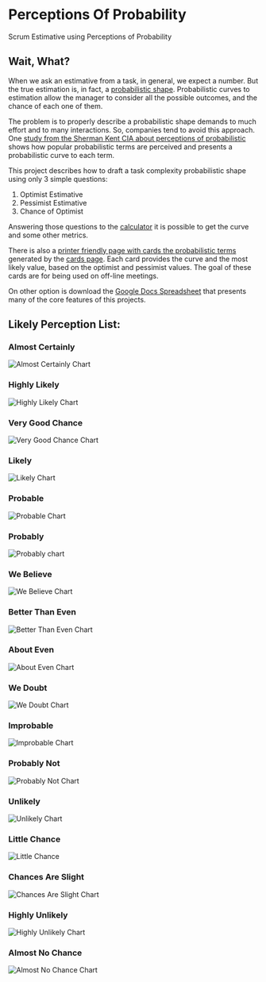 # Perceptions Of Probability
Scrum Estimative using Perceptions of Probability

## Wait, What?

When we ask an estimative from a task, in general, we expect a number.
But the true estimation is, in fact, a [probabilistic shape](https://youtu.be/p0O1VVqRSK0?t=37m02s).
Probabilistic curves to estimation allow the manager to consider all the possible
outcomes, and the chance of each one of them.

The problem is to properly describe a probabilistic shape demands to much
effort and to many interactions. So, companies tend to avoid this approach.
One [study from the Sherman Kent CIA about perceptions of probabilistic](https://github.com/zonination/perceptions) shows
how popular probabilistic terms are perceived and presents a probabilistic
curve to each term.

This project describes how to draft a task complexity probabilistic shape
using only 3 simple questions:

1. Optimist Estimative
2. Pessimist Estimative
3. Chance of Optimist

Answering those questions to the [calculator](https://thiagomata.github.io/perceptions-of-probability/calculator) it is possible to get the curve and some other metrics.

There is also a [printer friendly page with cards the probabilistic terms](cards.pdf) generated by the [cards page](https://thiagomata.github.io/perceptions-of-probability/cards).
Each card provides the curve and the most likely value, based on the optimist and pessimist values.
The goal of these cards are for being used on off-line meetings.

On other option is download the [Google Docs Spreadsheet](https://docs.google.com/spreadsheets/d/1DDj2PIKxt8Pk0GD5m7FDDEv93QS1qBK82moUxwcK7mA/edit?usp=sharing)
that presents many of the core features of this projects.

## Likely Perception List:

### Almost Certainly
  ![Almost Certainly Chart](images/17-Almost-Certainly.svg "Almost Certainly")
### Highly Likely
  ![Highly Likely Chart](images/16-Highly-Likely.svg "Highly Likely")
### Very Good Chance
  ![Very Good Chance Chart](images/15-Very-Good-Chance.svg "Very Good Chance")
### Likely
  ![Likely Chart](images/14-Likely.svg "Likely")
### Probable
  ![Probable Chart](images/13-Probable.svg "Probable")
### Probably
  ![Probably chart](images/12-Probably.svg "Probably")
### We Believe	 
  ![We Believe Chart](images/11-We-Believe.svg "We Believe")
### Better Than Even
  ![Better Than Even Chart](images/10-Better-Than-Even.svg "Better Than Even")
### About Even
  ![About Even Chart](images/9-About-Even.svg "About Even")
### We Doubt
  ![We Doubt Chart](images/8-We-Doubt.svg "We Doubt")
### Improbable
  ![Improbable Chart](images/7-Improbable.svg "Improbable")
### Probably Not
  ![Probably Not Chart](images/6-Probably-Not.svg "Probably Not")
### Unlikely
  ![Unlikely Chart](images/5-Unlikely.svg "Unlikely")
### Little Chance
  ![Little Chance](images/4-Little-Chance.svg "Little Chance")
### Chances Are Slight
  ![Chances Are Slight Chart](images/3-Chances-Are-Slight.svg "Chances Are Slight")
### Highly Unlikely
  ![Highly Unlikely Chart](images/2-Highly-Unlikely.svg "Highly Unlikely")
### Almost No Chance
  ![Almost No Chance Chart](images/1-Almost-No-Change.svg "Almost no Chance")
